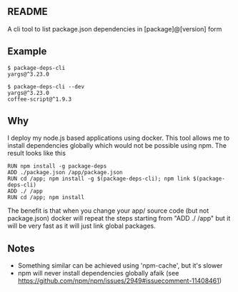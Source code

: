 README
------

A cli tool to list package.json dependencies in [package]@[version] form


Example
-------

    $ package-deps-cli
    yargs@^3.23.0

    $ package-deps-cli --dev
    yargs@^3.23.0
    coffee-script@^1.9.3


Why
---

I deploy my node.js based applications using docker. This tool allows me to install
dependencies globally which would not be possible using npm. The result looks 
like this

    RUN npm install -g package-deps
    ADD ./package.json /app/package.json
    RUN cd /app; npm install -g $(package-deps-cli); npm link $(package-deps-cli)
    ADD ./ /app
    RUN cd /app; npm install

The benefit is that when you change your app/ source code (but not package.json)
docker will repeat the steps starting from "ADD ./ /app" but it will be very fast
as it will just link global packages.


Notes
-----

- Something similar can be achieved using 'npm-cache', but it's slower
- npm will never install dependencies globally afaik (see <https://github.com/npm/npm/issues/2949#issuecomment-11408461>)
